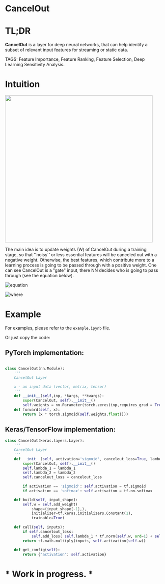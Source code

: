 # CancelOut
# TL;DR
**CancelOut** is a layer for deep neural networks, that can help identify a subset of relevant input features for streaming or static data.  

TAGS: Feature Importance, Feature Ranking, Feature Selection, Deep Learning Sensitivity Analysis.

# Intuition 

<img src="http://vadimborisov.com/CancelOut.png" width="480">

The main idea is to update weights (W) of CancelOut during a training stage, so that ''noisy'' or less essential features will be canceled out with a negative weight. Otherwise, the best features, which contribute more to a learning process is going to be passed through with a positive weight. One can see CancelOut is a "gate" input, there NN decides who is going to pass through (see the equation below). 

![equation](https://latex.codecogs.com/gif.latex?CancelOut(\boldsymbol{X})&space;=&space;\boldsymbol{X}&space;\odot&space;g&space;({W_{CO}}))

![where](https://latex.codecogs.com/gif.latex?$\hspace{2mm}&space;where&space;$\boldsymbol{X}$&space;is&space;an&space;input&space;vector&space;$\boldsymbol{X}&space;\in&space;\mathbb{R}^N$,&space;$W_{CO}$&space;is&space;a&space;weight&space;vector&space;$W_{CO}&space;\in&space;\mathbb{R}^N$,&space;$N$&space;is&space;a&space;feature&space;size,&space;and&space;$g$&space;is&space;an&space;activation&space;function.&space;Note,&space;$g(x)$&space;denotes&space;here&space;elementwise&space;application,&space;e.g.&space;$&space;\boldsymbol{X}&space;=\begin{bmatrix}&space;a&space;\\&space;b&space;\\&space;c&space;\\&space;\end{bmatrix}&space;$,&space;then&space;$g(\boldsymbol{X})&space;=&space;g\biggl(\begin{bmatrix}&space;a&space;\\&space;b&space;\\&space;c&space;\\&space;\end{bmatrix}\biggl)&space;=&space;\biggl(\begin{bmatrix}&space;g(a)&space;\\&space;g(b)&space;\\&space;g(c)&space;\\&space;\end{bmatrix}\bigg)$.)

# Example 

For examples, please refer to the `example.ipynb` file.  

Or just copy the code: 


## PyTorch implementation:
```python

class CancelOut(nn.Module):
    '''
    CancelOut Layer
    
    x - an input data (vector, matrix, tensor)
    '''
    def __init__(self,inp, *kargs, **kwargs):
        super(CancelOut, self).__init__()
        self.weights = nn.Parameter(torch.zeros(inp,requires_grad = True) + 4)
    def forward(self, x):
        return (x * torch.sigmoid(self.weights.float()))

```
## Keras/TensorFlow implementation:

```python
class CancelOut(keras.layers.Layer):
    '''
    CancelOut Layer
    '''
    def __init__(self, activation='sigmoid', cancelout_loss=True, lambda_1=0.002, lambda_2=0.001):
        super(CancelOut, self).__init__()
        self.lambda_1 = lambda_1
        self.lambda_2 = lambda_2
        self.cancelout_loss = cancelout_loss
        
        if activation == 'sigmoid': self.activation = tf.sigmoid
        if activation == 'softmax': self.activation = tf.nn.softmax

    def build(self, input_shape):
        self.w = self.add_weight(
            shape=(input_shape[-1],),
            initializer=tf.keras.initializers.Constant(1),
            trainable=True)
        
    def call(self, inputs):
        if self.cancelout_loss:
            self.add_loss( self.lambda_1 * tf.norm(self.w, ord=1) + self.lambda_2 * tf.norm(self.w, ord=2))
        return tf.math.multiply(inputs, self.activation(self.w))
    
    def get_config(self):
        return {"activation": self.activation}    
```

#  * Work in progress. *


